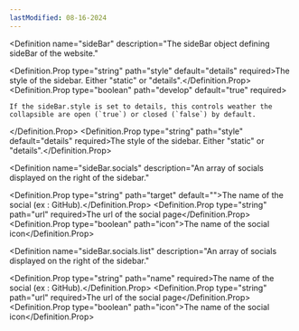 ```yaml
---
lastModified: 08-16-2024
---
```


<script>
  import { Definition } from "$lib/components"
</script>


<Definition
  name="sideBar"
  description="The sideBar object defining sideBar of the website."
>
  <Definition.Prop type="string" path="style" default="details" required>The style of the sidebar. Either "static" or "details".</Definition.Prop>
  <Definition.Prop type="boolean" path="develop" default="true" required>

    If the sideBar.style is set to details, this controls weather the collapsible are open (`true`) or closed (`false`) by default.
  </Definition.Prop>
  <Definition.Prop type="string" path="style" default="details" required>The style of the sidebar. Either "static" or "details".</Definition.Prop>
</Definition>

<Definition
  name="sideBar.socials"
  description="An array of socials displayed on the right of the sidebar."
>
  <Definition.Prop type="string" path="target" default="">The name of the social (ex : GitHub).</Definition.Prop>
  <Definition.Prop type="string" path="url" required>The url of the social page</Definition.Prop>
  <Definition.Prop type="boolean" path="icon">The name of the social icon</Definition.Prop>
</Definition>


<Definition
  name="sideBar.socials.list"
  description="An array of socials displayed on the right of the sidebar."
>
  <Definition.Prop type="string" path="name" required>The name of the social (ex : GitHub).</Definition.Prop>
  <Definition.Prop type="string" path="url" required>The url of the social page</Definition.Prop>
  <Definition.Prop type="boolean" path="icon">The name of the social icon</Definition.Prop>
</Definition>
